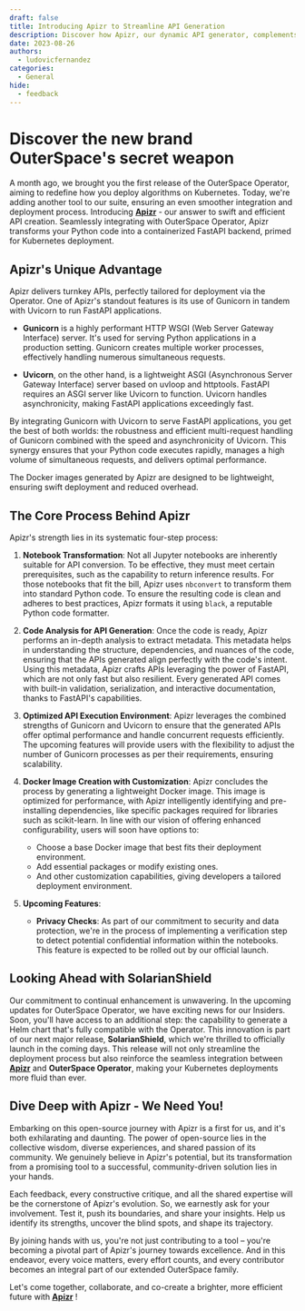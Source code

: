 ```yaml
---
draft: false
title: Introducing Apizr to Streamline API Generation
description: Discover how Apizr, our dynamic API generator, complements OuterSpace Operator in revolutionizing algorithm deployment on Kubernetes.
date: 2023-08-26
authors:
  - ludovicfernandez
categories:
  - General
hide:
  - feedback
---
```


# Discover the new brand OuterSpace's secret weapon

A month ago, we brought you the first release of the OuterSpace Operator, aiming to redefine how you deploy algorithms on Kubernetes. Today, we're adding another tool to our suite, ensuring an even smoother integration and deployment process. Introducing [__Apizr__](https://apizr.outerspace.sh) - our answer to swift and efficient API creation. Seamlessly integrating with OuterSpace Operator, Apizr transforms your Python code into a containerized FastAPI backend, primed for Kubernetes deployment.

<!-- more -->

## Apizr's Unique Advantage

Apizr delivers turnkey APIs, perfectly tailored for deployment via the Operator. One of Apizr's standout features is its use of Gunicorn in tandem with Uvicorn to run FastAPI applications.

* __Gunicorn__ is a highly performant HTTP WSGI (Web Server Gateway Interface) server. It's used for serving Python applications in a production setting. Gunicorn creates multiple worker processes, effectively handling numerous simultaneous requests.

* __Uvicorn__, on the other hand, is a lightweight ASGI (Asynchronous Server Gateway Interface) server based on uvloop and httptools. FastAPI requires an ASGI server like Uvicorn to function. Uvicorn handles asynchronicity, making FastAPI applications exceedingly fast.

By integrating Gunicorn with Uvicorn to serve FastAPI applications, you get the best of both worlds: the robustness and efficient multi-request handling of Gunicorn combined with the speed and asynchronicity of Uvicorn. This synergy ensures that your Python code executes rapidly, manages a high volume of simultaneous requests, and delivers optimal performance.

The Docker images generated by Apizr are designed to be lightweight, ensuring swift deployment and reduced overhead.

## The Core Process Behind Apizr

Apizr's strength lies in its systematic four-step process:

1. __Notebook Transformation__: Not all Jupyter notebooks are inherently suitable for API conversion. To be effective, they must meet certain prerequisites, such as the capability to return inference results. For those notebooks that fit the bill, Apizr uses `nbconvert` to transform them into standard Python code. To ensure the resulting code is clean and adheres to best practices, Apizr formats it using `black`, a reputable Python code formatter.

2. __Code Analysis for API Generation__: Once the code is ready, Apizr performs an in-depth analysis to extract metadata. This metadata helps in understanding the structure, dependencies, and nuances of the code, ensuring that the APIs generated align perfectly with the code's intent. Using this metadata, Apizr crafts APIs leveraging the power of FastAPI, which are not only fast but also resilient. Every generated API comes with built-in validation, serialization, and interactive documentation, thanks to FastAPI's capabilities.

3. __Optimized API Execution Environment__: Apizr leverages the combined strengths of Gunicorn and Uvicorn to ensure that the generated APIs offer optimal performance and handle concurrent requests efficiently. The upcoming features will provide users with the flexibility to adjust the number of Gunicorn processes as per their requirements, ensuring scalability.

4. __Docker Image Creation with Customization__: Apizr concludes the process by generating a lightweight Docker image. This image is optimized for performance, with Apizr intelligently identifying and pre-installing dependencies, like specific packages required for libraries such as scikit-learn. In line with our vision of offering enhanced configurability, users will soon have options to:
    * Choose a base Docker image that best fits their deployment environment.
    * Add essential packages or modify existing ones.
    * And other customization capabilities, giving developers a tailored deployment environment.

5. __Upcoming Features__:
    * __Privacy Checks__: As part of our commitment to security and data protection, we're in the process of implementing a verification step to detect potential confidential information within the notebooks. This feature is expected to be rolled out by our official launch.

## Looking Ahead with  SolarianShield

Our commitment to continual enhancement is unwavering. In the upcoming updates for OuterSpace Operator, we have exciting news for our Insiders. Soon, you'll have access to an additional step: the capability to generate a Helm chart that's fully compatible with the Operator. This innovation is part of our next major release, __SolarianShield__, which we're thrilled to officially launch in the coming days. This release will not only streamline the deployment process but also reinforce the seamless integration between [__Apizr__](https://apizr.outerspace.sh)  and __OuterSpace Operator__, making your Kubernetes deployments more fluid than ever.

## Dive Deep with Apizr - We Need You!

Embarking on this open-source journey with Apizr is a first for us, and it's both exhilarating and daunting. The power of open-source lies in the collective wisdom, diverse experiences, and shared passion of its community. We genuinely believe in Apizr's potential, but its transformation from a promising tool to a successful, community-driven solution lies in your hands.

Each feedback, every constructive critique, and all the shared expertise will be the cornerstone of Apizr's evolution. So, we earnestly ask for your involvement. Test it, push its boundaries, and share your insights. Help us identify its strengths, uncover the blind spots, and shape its trajectory.

By joining hands with us, you're not just contributing to a tool – you're becoming a pivotal part of Apizr's journey towards excellence. And in this endeavor, every voice matters, every effort counts, and every contributor becomes an integral part of our extended OuterSpace family.

Let's come together, collaborate, and co-create a brighter, more efficient future with [__Apizr__](https://apizr.outerspace.sh) !
